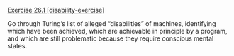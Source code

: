 [Exercise 26.1 \[disability-exercise\]](ex_1/)

Go through Turing’s list of alleged
“disabilities” of machines, identifying which have been achieved, which
are achievable in principle by a program, and which are still
problematic because they require conscious mental states.
